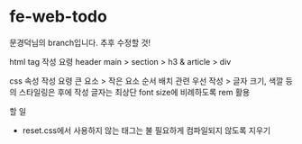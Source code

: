 # fe-web-todo
문경덕님의 branch입니다.
추후 수정할 것!

html tag 작성 요령
header
main > section > h3 & article > div

css 속성 작성 요령
큰 요소 > 작은 요소 순서
배치 관련 우선 작성 > 글자 크기, 색깔 등의 스타일링은 후에 작성
글자는 최상단 font size에 비례하도록 rem 활용

할 일
- reset.css에서 사용하지 않는 태그는 불 필요하게 컴파일되지 않도록 지우기
